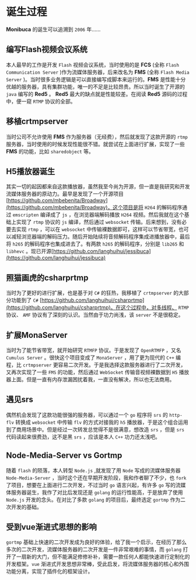 # 诞生过程

**Monibuca** 的诞生可以追溯到 `2006` 年……

## 编写Flash视频会议系统

本人最早的工作是开发 `Flash` 视频会议系统，当时使用的是 **FCS** (全称 `Flash Communication Server` )作为流媒体服务器，后来改名为 **FMS** (全称 `Flash Media Server` )。当时很多业务逻辑是可以直接编写成脚本来运行的。**FMS** 是性能十分优越的服务器，具有集群功能，唯一的不足是比较昂贵。所以当时诞生了开源的 `java` 编写的 **Red5** 。 **Red5** 最大的缺点就是性能较差。在阅读 **Red5** 源码的过程中，便一窥 `RTMP` 协议的全部。

## 移植crtmpserver

当时公司不允许使用 **FMS** 作为服务器（无经费），然后就发现了这款开源的 `rtmp` 服务器，当时使用的时候发现性能很不错。就尝试在上面进行扩展，实现了一些 **FMS** 的功能，比如 `sharedobject` 等。

## H5播放器诞生

其实一切的起因都来自这款播放器，虽然我至今尚为开源，但一直是我研究和开发流媒体服务器的原动力。最早是发现了一个开源项目 [https://github.com/mbebenita/Broadway](https://github.com/mbebenita/Broadway)，这个项目是将 `H264` 的解码程序通过 `emscripten` 编译成了 `js` ，在浏览器端解码播放 `H264` 视频。然后我就在这个基础上实现了 `rtmp` 协议的 `js` 编译，然后通过 `websocket` 传输。后来想到，没有必要去实现 `rtmp` ，可以在 `websocket` 中传输裸数据即可，这样可以节省带宽，也可以减轻浏览器端的解码压力。随后开始陆续将音频解码程序集成进播放器中，最后将 `h265` 的解码程序也集成进去了。有两款 `h265` 的解码程序，分别是 `lib265` 和 `libhevc` 。现已开源[https://github.com/langhuihui/jessibuca](https://github.com/langhuihui/jessibuca)

## 照猫画虎的csharprtmp

当时为了更好的进行扩展，也是基于对 `C#` 的狂热，我移植了 `crtmpserver` 的大部分功能到了 `C#` [https://github.com/langhuihui/csharprtmp](https://github.com/langhuihui/csharprtmp)。在这个过程中，对多线程、 `RTMP` 协议、 `AMF` 协议有了深刻的认识。当然由于功力尚浅，该 `server` 不是很稳定。

## 扩展MonaServer

当时为了能节省带宽，就开始研究 `RTMFP` 协议。于是发现了 `OpenRTMFP` ，又名 `Cumulus Server` 。很快这个项目变成了 `MonaServer` ，用了更为现代的 `C++` 编程，比 `crtmpserver` 更容易二次开发。于是我选择这款服务器进行了二次开发，又再次实现了一些 `FMS` 的功能，然后通过 `WebSocket` 传输音视频裸数据到 `H5` 播放器上面。但是一直有内存泄漏困扰着我，一直没有解决，所以也无法商用。

## 遇见srs

偶然机会发现了这款功能很强的服务器，可以通过一个 `go` 程序将 `srs` 的 `http-flv` 转换成 `websocket` 中传输 `flv` 的方式对接我的 `h5` 播放器，于是这个组合运用到了商用场景中。但是经过一次转发总觉得不是很满意，想改造 `srs` ，但是 `srs` 代码读起来很费劲，这不是黑 `srs` ，应该是本人 `C++` 功力还太浅吧。

## Node-Media-Server vs Gortmp

随着 `flash` 的陨落，本人转型 `Node.js` ,就发现了用 `Node` 写成的流媒体服务器 `Node-Media-Server` ，当时这个还在早期开发阶段，我和作者聊了不少，也 `fork` 了项目，想要在上面进行二次开发，不过当时 `go` 语言兴起，有许多 `go` 写的流媒体服务器诞生，我作了对比后发现还是 `golang` 的运行性能高，于是放弃了使用 `Node.js` 开发的念头。在对比了多款 `golang` 的项目后，最终选定 `gortmp` 作为二次开发的基础。

## 受到vue渐进式思想的影响

`gortmp` 基础上快速的二次开发成为良好的体验，给了我一个启示，在经历了那么多次的二次开发，流媒体服务器的二次开发是一件非常艰难的事情，而 `golang` 打开了一扇新的大门，但不能满足修修补补，需要一款任何人都能快速进行定制化的开发框架。`vue` 渐进式开发思想非常棒，受此启发，将流媒体服务器的核心和外围功能分离，实现了插件化的框架设计。